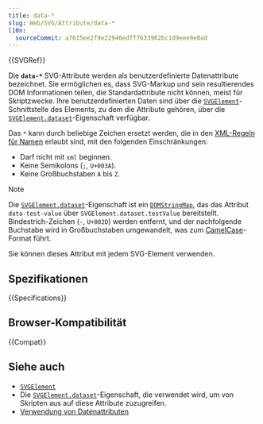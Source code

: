 ```yaml
---
title: data-*
slug: Web/SVG/Attribute/data-*
l10n:
  sourceCommit: a7615ee2f9e22946edff7633962bc1d9eee9e0ad
---
```


{{SVGRef}}

Die **`data-*`** SVG-Attribute werden als benutzerdefinierte Datenattribute bezeichnet. Sie ermöglichen es, dass SVG-Markup und sein resultierendes DOM Informationen teilen, die Standardattribute nicht können, meist für Skriptzwecke. Ihre benutzerdefinierten Daten sind über die [`SVGElement`](/de/docs/Web/API/SVGElement)-Schnittstelle des Elements, zu dem die Attribute gehören, über die [`SVGElement.dataset`](/de/docs/Web/API/SVGElement/dataset)-Eigenschaft verfügbar.

Das `*` kann durch beliebige Zeichen ersetzt werden, die in den [XML-Regeln für Namen](https://www.w3.org/TR/REC-xml/#NT-Name) erlaubt sind, mit den folgenden Einschränkungen:

- Darf nicht mit `xml` beginnen.
- Keine Semikolons (`;`, `U+003A`).
- Keine Großbuchstaben `A` bis `Z`.

> [!NOTE]
> Die [`SVGElement.dataset`](/de/docs/Web/API/SVGElement/dataset)-Eigenschaft ist ein [`DOMStringMap`](/de/docs/Web/API/DOMStringMap), das das Attribut `data-test-value` über `SVGElement.dataset.testValue` bereitstellt. Bindestrich-Zeichen (`-`, `U+002D`) werden entfernt, und der nachfolgende Buchstabe wird in Großbuchstaben umgewandelt, was zum [CamelCase](/de/docs/Glossary/camel_case)-Format führt.

Sie können dieses Attribut mit jedem SVG-Element verwenden.

## Spezifikationen

{{Specifications}}

## Browser-Kompatibilität

{{Compat}}

## Siehe auch

- [`SVGElement`](/de/docs/Web/API/SVGElement)
- Die [`SVGElement.dataset`](/de/docs/Web/API/SVGElement/dataset)-Eigenschaft, die verwendet wird, um von Skripten aus auf diese Attribute zuzugreifen.
- [Verwendung von Datenattributen](/de/docs/Learn/HTML/Howto/Use_data_attributes)
